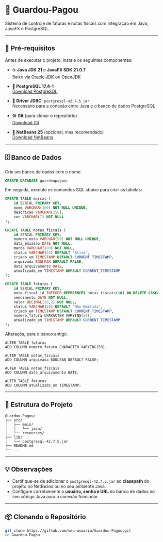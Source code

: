 # 🧾 Guardou-Pagou

Sistema de controle de faturas e notas fiscais com integração em Java, JavaFX e PostgreSQL.

---

## 🚀 Pré-requisitos

Antes de executar o projeto, instale os seguintes componentes:

- ☕ **Java JDK 21** e **JavaFX SDK 21.0.7**  
  Baixe via [Oracle JDK](https://www.oracle.com/java/technologies/javase/jdk21-archive-downloads.html) ou [OpenJDK](https://jdk.java.net/21/)

- 🐘 **PostgreSQL 17.4-1**  
  [Download PostgreSQL](https://www.postgresql.org/download/)

- 🧬 **Driver JDBC**: `postgresql-42.7.5.jar`  
  Necessário para a conexão entre Java e o banco de dados PostgreSQL

- 🛠️ **Git** (para clonar o repositório)  
  [Download Git](https://git-scm.com/downloads)

- 🧩 **NetBeans 25** (opcional, mas recomendado)  
  [Download NetBeans](https://netbeans.apache.org/download/index.html)

---

## 🗄️ Banco de Dados

Crie um banco de dados com o nome:

```sql
CREATE DATABASE guardoupagou;
````

Em seguida, execute os comandos SQL abaixo para criar as tabelas:

```sql
CREATE TABLE marcas (
    id SERIAL PRIMARY KEY,
    nome VARCHAR(100) NOT NULL UNIQUE,
    descricao VARCHAR(256),
    cor VARCHAR(7) NOT NULL
);

CREATE TABLE notas_fiscais (
    id SERIAL PRIMARY KEY,
    numero_nota VARCHAR(50) NOT NULL UNIQUE,
    data_emissao DATE NOT NULL,
    marca VARCHAR(100) NOT NULL,
    status VARCHAR(20) DEFAULT 'Ativa',
    criado_em TIMESTAMP DEFAULT CURRENT_TIMESTAMP,
    arquivada BOOLEAN DEFAULT FALSE,
    data_arquivamento DATE,
    atualizado_em TIMESTAMP DEFAULT CURRENT_TIMESTAMP
);

CREATE TABLE faturas (
    id SERIAL PRIMARY KEY,
    nota_fiscal_id INTEGER REFERENCES notas_fiscais(id) ON DELETE CASCADE,
    vencimento DATE NOT NULL,
    valor DECIMAL(10,2) NOT NULL,
    status VARCHAR(20) DEFAULT 'Não Emitida',
    criado_em TIMESTAMP DEFAULT CURRENT_TIMESTAMP,
    numero_fatura CHARACTER VARYING(50),
    atualizado_em TIMESTAMP DEFAULT CURRENT_TIMESTAMP
);
```
Alteraçõs, para o banco antigo.
```
ALTER TABLE faturas
ADD COLUMN numero_fatura CHARACTER VARYING(50);

ALTER TABLE notas_fiscais
ADD COLUMN arquivada BOOLEAN DEFAULT FALSE;

ALTER TABLE notas_fiscais
ADD COLUMN data_arquivamento DATE;

ALTER TABLE faturas
ADD COLUMN atualizado_em TIMESTAMP;
```
---

## 📂 Estrutura do Projeto

```
Guardou-Pagou/
├── src/
│   ├── main/
│   │   └── java/
│   └── resources/
├── lib/
│   └── postgresql-42.7.5.jar
├── README.md
└── ...
```

---

## 💡 Observações

* Certifique-se de adicionar o `postgresql-42.7.5.jar` ao **classpath** do projeto no NetBeans ou no seu ambiente Java.
* Configure corretamente o **usuário, senha e URL** do banco de dados no seu código Java para a conexão funcionar.

---

## 📦 Clonando o Repositório

```bash
git clone https://github.com/seu-usuario/Guardou-Pagou.git
cd Guardou-Pagou
```

